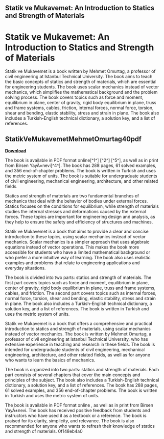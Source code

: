 ## Statik ve Mukavemet: An Introduction to Statics and Strength of Materials

  
# Statik ve Mukavemet: An Introduction to Statics and Strength of Materials
 
Statik ve Mukavemet is a book written by Mehmet Omurtag, a professor of civil engineering at Istanbul Technical University. The book aims to teach the basic concepts of statics and strength of materials, which are essential for engineering students. The book uses scalar mechanics instead of vector mechanics, which simplifies the mathematical background and the problem solving process. The book covers topics such as force and moment, equilibrium in plane, center of gravity, rigid body equilibrium in plane, truss and frame systems, cables, friction, internal forces, normal force, torsion, shear and bending, elastic stability, stress and strain in plane. The book also includes a Turkish-English technical dictionary, a solution key, and a list of references.
 
## StatikVeMukavemetMehmetOmurtag40pdf


[**Download**](https://sormindpestna.blogspot.com/?download=2tKBNv)

 
The book is available in PDF format online[^1^] [^2^] [^5^], as well as in print from Birsen YayÄ±nevi[^4^]. The book has 288 pages, 61 solved examples, and 356 end-of-chapter problems. The book is written in Turkish and uses the metric system of units. The book is suitable for undergraduate students of civil engineering, mechanical engineering, architecture, and other related fields.

Statics and strength of materials are two fundamental branches of mechanics that deal with the behavior of bodies under external forces. Statics focuses on the conditions for equilibrium, while strength of materials studies the internal stresses and deformations caused by the external forces. These topics are important for engineering design and analysis, as they help to ensure the safety and efficiency of structures and machines.
 
Statik ve Mukavemet is a book that aims to provide a clear and concise introduction to these topics, using scalar mechanics instead of vector mechanics. Scalar mechanics is a simpler approach that uses algebraic equations instead of vector operations. This makes the book more accessible for students who have a limited mathematical background or who prefer a more intuitive way of learning. The book also uses realistic examples and problems that relate to engineering applications and everyday situations.
 
The book is divided into two parts: statics and strength of materials. The first part covers topics such as force and moment, equilibrium in plane, center of gravity, rigid body equilibrium in plane, truss and frame systems, cables, and friction. The second part covers topics such as internal forces, normal force, torsion, shear and bending, elastic stability, stress and strain in plane. The book also includes a Turkish-English technical dictionary, a solution key, and a list of references. The book is written in Turkish and uses the metric system of units.

Statik ve Mukavemet is a book that offers a comprehensive and practical introduction to statics and strength of materials, using scalar mechanics instead of vector mechanics. The book is written by Mehmet Omurtag, a professor of civil engineering at Istanbul Technical University, who has extensive experience in teaching and research in these fields. The book is intended for undergraduate students of civil engineering, mechanical engineering, architecture, and other related fields, as well as for anyone who wants to learn the basics of mechanics.
 
The book is organized into two parts: statics and strength of materials. Each part consists of several chapters that cover the main concepts and principles of the subject. The book also includes a Turkish-English technical dictionary, a solution key, and a list of references. The book has 288 pages, 61 solved examples, and 356 end-of-chapter problems. The book is written in Turkish and uses the metric system of units.
 
The book is available in PDF format online  , as well as in print from Birsen YayÄ±nevi. The book has received positive feedback from students and instructors who have used it as a textbook or a reference. The book is praised for its clarity, simplicity, and relevance. The book is also recommended for anyone who wants to refresh their knowledge of statics and strength of materials.
 0f148eb4a0
